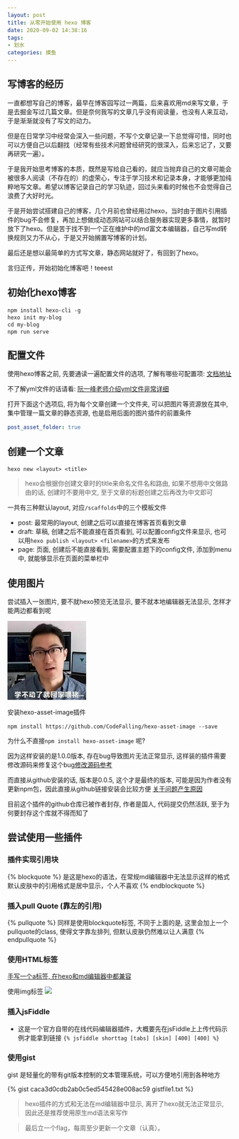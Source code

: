 ```yaml
---
layout: post
title: 从零开始使用 hexo 博客
date: 2020-09-02 14:38:16
tags: 
- 划水
categories: 摸鱼
---
```

## 写博客的经历
一直都想写自己的博客，最早在博客园写过一两篇，后来喜欢用md来写文章，于是去掘金写过几篇文章。但是奈何我写的文章几乎没有阅读量，也没有人来互动，于是渐渐就没有了写文的动力。

但是在日常学习中经常会深入一些问题，不写个文章记录一下总觉得可惜，同时也可以方便自己以后翻找（经常有些技术问题曾经研究的很深入，后来忘记了，又要再研究一遍）。

于是我开始思考博客的本质，既然是写给自己看的，就应当抛弃自己的文章可能会被很多人阅读（不存在的）的虚荣心，专注于学习技术和记录本身，才能够更加纯粹地写文章。希望以博客记录自己的学习轨迹，回过头来看的时候也不会觉得自己浪费了大好时光。

于是开始尝试搭建自己的博客，几个月前也曾经用过hexo，当时由于图片引用插件的bug不会修复，再加上想做成动态网站可以结合服务器实现更多事情，就暂时放下了hexo。但是苦于找不到一个正在维护中的md富文本编辑器，自己写md转换规则又力不从心，于是又开始搁置写博客的计划。

最后还是想以最简单的方式写文章，静态网站就好了，有回到了hexo。

言归正传，开始初始化博客吧！teeest

## 初始化hexo博客

```
npm install hexo-cli -g
hexo init my-blog
cd my-blog
npm run serve
```

## 配置文件
使用hexo博客之前, 先要通读一遍配置文件的选项, 了解有哪些可配置项: [文档地址](https://hexo.io/zh-cn/docs/configuration)

不了解yml文件的话请看: [阮一峰老师介绍yml文件非常详细](http://www.ruanyifeng.com/blog/2016/07/yaml.html)

打开下面这个选项后, 将为每个文章创建一个文件夹, 可以把图片等资源放在其中, 集中管理一篇文章的静态资源, 也是启用后面的图片插件的前置条件

```_config.yml
post_asset_folder: true
```

## 创建一个文章
```
hexo new <layout> <title>
```
> hexo会根据你创建文章时的title来命名文件名和路由, 如果不想用中文做路由的话, 创建时不要用中文, 至于文章的标题创建之后再改为中文即可

一共有三种默认layout, 对应`/scaffolds`中的三个模板文件

- post: 最常用的layout, 创建之后可以直接在博客首页看到文章
- draft: 草稿, 创建之后不能直接在首页看到, 可以配置config文件来显示, 也可以用`hexo publish <layout> <filename>`的方式来发布
- page: 页面, 创建后不能直接看到, 需要配置主题下的config文件, 添加到menu中, 就能够显示在页面的菜单栏中

## 使用图片
尝试插入一张图片, 要不就hexo预览无法显示, 要不就本地编辑器无法显示, 怎样才能两边都看到呢

![yyx](hexo/yyx.jpg)

安装hexo-asset-image插件
```shell script
npm install https://github.com/CodeFalling/hexo-asset-image --save
```
为什么不直接`npm install hexo-asset-image` 呢?

因为这样安装的是1.0.0版本, 存在bug导致图片无法正常显示, 这样装的插件需要修改源码来修复这个bug[修改源码参考](https://blog.csdn.net/xjm850552586/article/details/84101345)

而直接从github安装的话, 版本是0.0.5, 这个才是最终的版本, 可能是因为作者没有更新npm包，因此直接从github链接安装会比较方便 [关于问题产生原因](https://www.jianshu.com/p/db02d775aed0)

目前这个插件的github仓库已被作者封存, 作者是国人, 代码提交仍然活跃, 至于为何要封存这个库就不得而知了 

## 尝试使用一些插件

### 插件实现引用块
{% blockquote %}
是这是hexo的语法，在常规md编辑器中无法显示这样的格式
默认皮肤中的引用格式是居中显示，个人不喜欢
{% endblockquote %}

### 插入pull Quote (靠左的引用)
{% pullquote %}
同样是使用blockquote标签, 不同于上面的是, 这里会加上一个pullquote的class, 使得文字靠左排列, 但默认皮肤仍然难以让人满意
{% endpullquote %}

### 使用HTML标签
<a href="https://baidu.com">手写一个a标签, 在hexo和md编辑器中都兼容</a>

使用img标签 <img src="https://www.baidu.com/img/flexible/logo/pc/result.png"/>

### 插入jsFiddle 
- 这是一个官方自带的在线代码编辑器插件，大概要先在jsFiddle上上传代码示例才能拿到链接
`{% jsfiddle shorttag [tabs] [skin] [400] [400] %}`

### 使用gist
gist 是轻量化的带有git版本控制的文本管理系统，可以方便地引用到各种地方

{% gist caca3d0cdb2ab0c5ed545428e008ac59 gistfile1.txt %}

> hexo插件的方式和无法在md编辑器中显示, 离开了hexo就无法正常显示, 因此还是推荐使用原生md语法来写作

> 最后立一个flag，每周至少更新一个文章（认真）。
